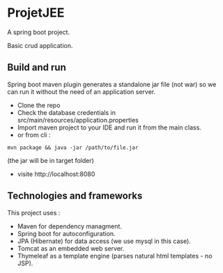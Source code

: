 # ProjetJEE
A spring boot project.

Basic crud application.

## Build and run
Spring boot maven plugin generates a standalone jar file (not  war) so we can run it without the need of an application server.
* Clone the repo 
* Check the database credentials in src/main/resources/application.properties
* Import maven project to your IDE and run it from the main class.
* or from cli :
```
mvn package && java -jar /path/to/file.jar
```
(the jar will be in target folder)
* visite http://localhost:8080

## Technologies and frameworks
This project uses :
* Maven for dependency managment.
* Spring boot for autoconfiguration.
* JPA (Hibernate) for data access (we use mysql in this case).
* Tomcat as an embedded web server.
* Thymeleaf as a template engine (parses natural html templates - no JSP).
